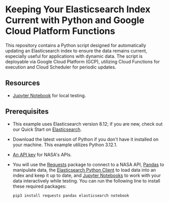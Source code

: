 # Keeping Your Elasticsearch Index Current with Python and Google Cloud Platform Functions

This repository contains a Python script designed for automatically updating an Elasticsearch index to ensure the data remains current, especially useful for applications with dynamic data. The script is deployable via Google Cloud Platform (GCP), utilizing Cloud Functions for execution and Cloud Scheduler for periodic updates. 

## Resources
* [Jupyter Notebook](https://github.com/elastic/elasticsearch-labs/blob/main/supporting-blog-content/keeping-your-index-current/local_testing.ipynb) for local testing.


## Prerequisites

* This example uses Elasticsearch version 8.12; if you are new, check out our Quick Start on [Elasticsearch](https://www.elastic.co/guide/en/elasticsearch/reference/current/getting-started.html).
* Download the latest version of Python if you don't have it installed on your machine. This example utilizes Python 3.12.1.
* [An API key](https://api.nasa.gov/) for NASA's APIs.
* You will use the [Requests](https://requests.readthedocs.io/en/latest/) package to connect to a NASA API, [Pandas](https://pandas.pydata.org/) to manipulate data, the [Elasticsearch Python Client](https://www.elastic.co/guide/en/elasticsearch/client/python-api/current/getting-started-python.html) to load data into an index and keep it up to date, and [Jupyter Notebooks](https://docs.jupyter.org/en/latest/) to work with your data interactively while testing. You can run the following line to install these required packages:

    ```
    pip3 install requests pandas elasticsearch notebook
    ```
